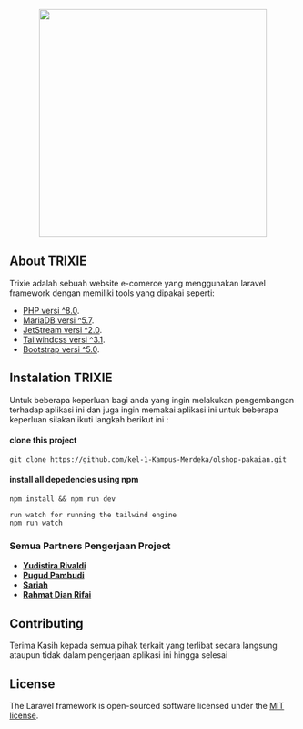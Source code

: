 <p align="center"><a href="https://laravel.com" target="_blank"><img src="https://trixiefashionstore.masuk.id/landing/img/logo.png" width="400"></a></p>

## About TRIXIE

Trixie adalah sebuah website e-comerce yang menggunakan laravel framework dengan memiliki tools yang dipakai seperti:

- [PHP versi ^8.0](https://www.php.net/).
- [MariaDB versi ^5.7](https://mariadb.org/).
- [JetStream versi ^2.0](https://jetstream.laravel.com/2.x/introduction.html).
- [Tailwindcss versi ^3.1](hhttps://tailwindcss.com/).
- [Bootstrap versi ^5.0](https://getbootstrap.com/).


## Instalation TRIXIE

Untuk beberapa keperluan bagi anda yang ingin melakukan pengembangan terhadap aplikasi ini dan juga ingin memakai aplikasi ini untuk beberapa keperluan silakan ikuti langkah berikut ini :

#### clone this project
```
git clone https://github.com/kel-1-Kampus-Merdeka/olshop-pakaian.git
```

#### install all depedencies using npm
```
npm install && npm run dev

run watch for running the tailwind engine 
npm run watch 
```

### Semua Partners Pengerjaan Project

- **[Yudistira Rivaldi](https://vehikl.com/)**
- **[Pugud Pambudi](https://www.linkedin.com/in/pugud-pambudi-b30171231/)**
- **[Sariah](https://kirschbaumdevelopment.com)**
- **[Rahmat Dian Rifai](https://64robots.com)**

## Contributing

Terima Kasih kepada semua pihak terkait yang terlibat secara langsung ataupun tidak dalam pengerjaan aplikasi ini hingga selesai

## License

The Laravel framework is open-sourced software licensed under the [MIT license](https://opensource.org/licenses/MIT).
